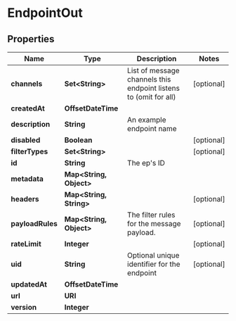

# EndpointOut


## Properties

Name | Type | Description | Notes
------------ | ------------- | ------------- | -------------
**channels** | **Set&lt;String&gt;** | List of message channels this endpoint listens to (omit for all) |  [optional]
**createdAt** | **OffsetDateTime** |  | 
**description** | **String** | An example endpoint name | 
**disabled** | **Boolean** |  |  [optional]
**filterTypes** | **Set&lt;String&gt;** |  |  [optional]
**id** | **String** | The ep&#39;s ID | 
**metadata** | **Map&lt;String, Object&gt;** |  | 
**headers** | **Map&lt;String, String&gt;** |  |  [optional]
**payloadRules** | **Map&lt;String, Object&gt;** | The filter rules for the message payload. |  [optional]
**rateLimit** | **Integer** |  |  [optional]
**uid** | **String** | Optional unique identifier for the endpoint |  [optional]
**updatedAt** | **OffsetDateTime** |  | 
**url** | **URI** |  | 
**version** | **Integer** |  | 



